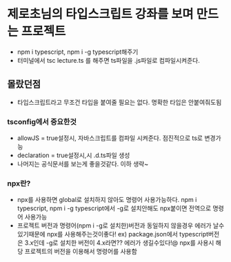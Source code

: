 # 제로초님의 타입스크립트 강좌를 보며 만드는 프로젝트

- npm i typescript, npm i -g typescript해주기
- 터미널에서 tsc lecture.ts 를 해주면 ts파일을 .js파일로 컴파일시켜준다.

## 몰랐던점

- 타입스크립트라고 무조건 타입을 붙여줄 필요는 없다. 명확한 타입은 안붙여줘도됨

### tsconfig에서 중요한것

- allowJS = true설정시, 자바스크립트를 컴파일 시켜준다. 점진적으로 ts로 변경가능
- declaration = true설정시,시 .d.ts파일 생성
- 나머지는 공식문서를 보는게 좋을것같다. 이하 생략~

### npx란?

- npx를 사용하면 global로 설치하지 않아도 명령어 사용가능하다. npm i typescript, npm i -g typescript에서 -g로 설치안해도 npx붙이면 전역으로 명령어 사용가능
- 프로젝트 버전과 명령어(npm i -g로 설치한)버전과 동일하지 않을경우 에러가 날수있기때문에 npx를 사용해주는것이좋다!
  ex) package.json에서 typescript버전은 3.x인데 -g로 설치한 버전이 4.x라면?? 에러가 생길수있다!@ npx를 사용시 해당 프로젝트의 버전을 이용해서 명령어를 사용함

